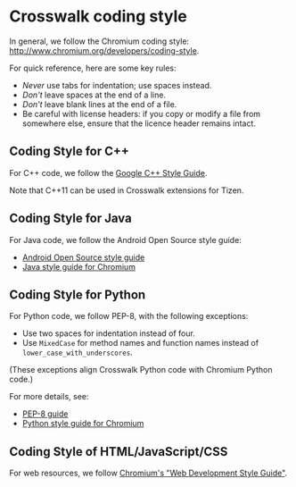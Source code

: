 # Crosswalk coding style

In general, we follow the Chromium coding style: http://www.chromium.org/developers/coding-style.

For quick reference, here are some key rules:

 * *Never* use tabs for indentation; use spaces instead.
 * *Don't* leave spaces at the end of a line.
 * *Don't* leave blank lines at the end of a file.
 * Be careful with license headers: if you copy or modify a file from somewhere else, ensure that the licence header remains intact.

## Coding Style for C++

For C++ code, we follow the [Google C++ Style Guide](http://google-styleguide.googlecode.com/svn/trunk/cppguide.xml).

Note that C++11 can be used in Crosswalk extensions for Tizen.

## Coding Style for Java

For Java code, we follow the Android Open Source style guide:

 * [Android Open Source style guide](http://source.android.com/source/code-style.html)
 * [Java style guide for Chromium](http://www.chromium.org/developers/coding-style/java)

## Coding Style for Python

For Python code, we follow PEP-8, with the following exceptions:

*   Use two spaces for indentation instead of four.
*   Use `MixedCase` for method names and function names instead of `lower_case_with_underscores`.

(These exceptions align Crosswalk Python code with Chromium Python code.)

For more details, see:

*   [PEP-8 guide](http://www.python.org/dev/peps/pep-0008/)
*   [Python style guide for Chromium](http://www.chromium.org/chromium-os/python-style-guidelines)

## Coding Style of HTML/JavaScript/CSS

For web resources, we follow [Chromium's "Web Development Style Guide"](http://www.chromium.org/developers/web-development-style-guide).
